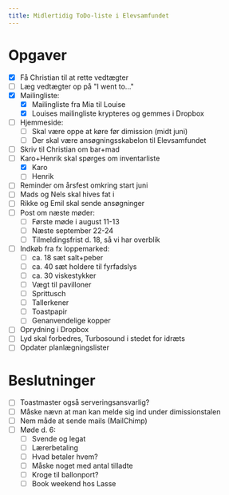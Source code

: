 ```yaml
---
title: Midlertidig ToDo-liste i Elevsamfundet
---
```


# Opgaver

- [x] Få Christian til at rette vedtægter
- [ ] Læg vedtægter op på "I went to..."
- [x] Mailingliste:
    - [x] Mailingliste fra Mia til Louise
    - [x] Louises mailingliste krypteres og gemmes i Dropbox
- [ ] Hjemmeside:
    - [ ] Skal være oppe at køre før dimission (midt juni)
    - [ ] Der skal være ansøgningsskabelon til Elevsamfundet
- [ ] Skriv til Christian om bar+mad
- [ ] Karo+Henrik skal spørges om inventarliste
    - [x] Karo
    - [ ] Henrik
- [ ] Reminder om årsfest omkring start juni
- [ ] Mads og Nels skal hives fat i
- [ ] Rikke og Emil skal sende ansøgninger
- [ ] Post om næste møder:
    - [ ] Første møde i august 11-13
    - [ ] Næste september 22-24
    - [ ] Tilmeldingsfrist d. 18, så vi har overblik
- [ ] Indkøb fra fx loppemarked:
    - [ ] ca. 18 sæt salt+peber
    - [ ] ca. 40 sæt holdere til fyrfadslys
    - [ ] ca. 30 viskestykker
    - [ ] Vægt til pavilloner
    - [ ] Sprittusch
    - [ ] Tallerkener
    - [ ] Toastpapir
    - [ ] Genanvendelige kopper
- [ ] Oprydning i Dropbox
- [ ] Lyd skal forbedres, Turbosound i stedet for idræts
- [ ] Opdater planlægningslister

# Beslutninger

- [ ] Toastmaster også serveringsansvarlig?
- [ ] Måske nævn at man kan melde sig ind under dimissionstalen
- [ ] Nem måde at sende mails (MailChimp)
- [ ] Møde d. 6:
    - [ ] Svende og legat
    - [ ] Lærerbetaling
    - [ ] Hvad betaler hvem?
    - [ ] Måske noget med antal tilladte
    - [ ] Kroge til ballonport?
    - [ ] Book weekend hos Lasse
